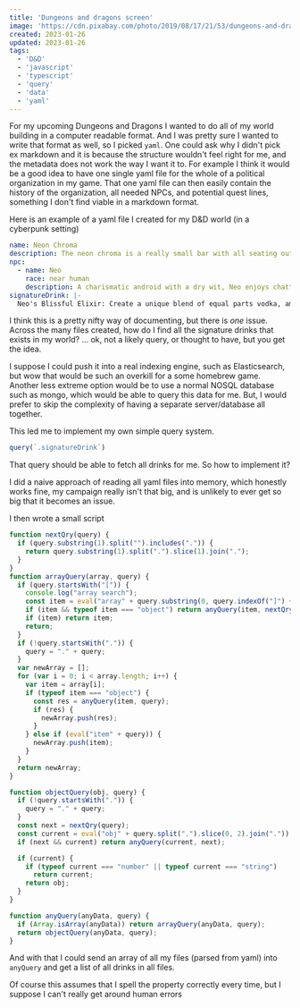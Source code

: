 ```yaml
---
title: 'Dungeons and dragons screen'
image: 'https://cdn.pixabay.com/photo/2019/08/17/21/53/dungeons-and-dragons-4413051_960_720.jpg'
created: 2023-01-26
updated: 2023-01-26
tags:
  - 'D&D'
  - 'javascript'
  - 'typescript'
  - 'query'
  - 'data'
  - 'yaml'
---
```


For my upcoming Dungeons and Dragons I wanted to do all of my world building in a computer readable format.
And I was pretty sure I wanted to write that format as well, so I picked `yaml`.
One could ask why I didn't pick ex markdown and it is because the structure wouldn't feel right for me, and the metadata does not work the way I want it to.
For example I think it would be a good idea to have one single yaml file for the whole of a political organization in my game. 
That one yaml file can then easily contain the history of the organization, all needed NPCs, and potential quest lines, something I don't find viable in a markdown format.


Here is an example of a yaml file I created for my D&D world (in a cyberpunk setting)
```yaml
name: Neon Chroma
description: The neon chroma is a really small bar with all seating out on the road. It is dimly lit with neon signs
npc:
  - name: Neo
    race: near human
    description: A charismatic android with a dry wit, Neo enjoys chatting with patrons about the latest tech advancements.
signatureDrink: |-
  Neo's Blissful Elixir: Create a unique blend of equal parts vodka, amaretto, and blueberry flavored syrup. Pour into an ice-filled shaker and shake vigorously. Serve in a martini glass with a lime wedge garnish.
```

I think this is a pretty nifty way of documenting, but there is *one* issue.
Across the many files created, how do I find all the signature drinks that exists in my world?
... ok, not a likely query, or thought to have, but you get the idea.

I suppose I could push it into a real indexing engine, such as Elasticsearch, but wow that would be such an overkill for a some homebrew game.
Another less extreme option would be to use a normal NOSQL database such as mongo, which would be able to query this data for me. 
But, I would prefer to skip the complexity of having a separate server/database all together.

This led me to implement my own simple query system.

```js
query(`.signatureDrink`)
```

That query should be able to fetch all drinks for me.
So how to implement it?

I did a naive approach of reading all yaml files into memory, which honestly works fine, my campaign really isn't that big, and is unlikely to ever get so big that it becomes an issue.

I then wrote a small script
```typescript
function nextQry(query) {
  if (query.substring(1).split("").includes(".")) {
    return query.substring(1).split(".").slice(1).join(".");
  }
}
function arrayQuery(array, query) {
  if (query.startsWith("[")) {
    console.log("array search");
    const item = eval("array" + query.substring(0, query.indexOf("]") + 1));
    if (item && typeof item === "object") return anyQuery(item, nextQry(query));
    if (item) return item;
    return;
  }
  if (!query.startsWith(".")) {
    query = "." + query;
  }
  var newArray = [];
  for (var i = 0; i < array.length; i++) {
    var item = array[i];
    if (typeof item === "object") {
      const res = anyQuery(item, query);
      if (res) {
        newArray.push(res);
      }
    } else if (eval("item" + query)) {
      newArray.push(item);
    }
  }
  return newArray;
}

function objectQuery(obj, query) {
  if (!query.startsWith(".")) {
    query = "." + query;
  }
  const next = nextQry(query);
  const current = eval("obj" + query.split(".").slice(0, 2).join("."));
  if (next && current) return anyQuery(current, next);

  if (current) {
    if (typeof current === "number" || typeof current === "string")
      return current;
    return obj;
  }
}

function anyQuery(anyData, query) {
  if (Array.isArray(anyData)) return arrayQuery(anyData, query);
  return objectQuery(anyData, query);
}
```

And with that I could send an array of all my files (parsed from yaml) into `anyQuery` and get a list of all drinks in all files.

Of course this assumes that I spell the property correctly every time, but I suppose I can't really get around human errors